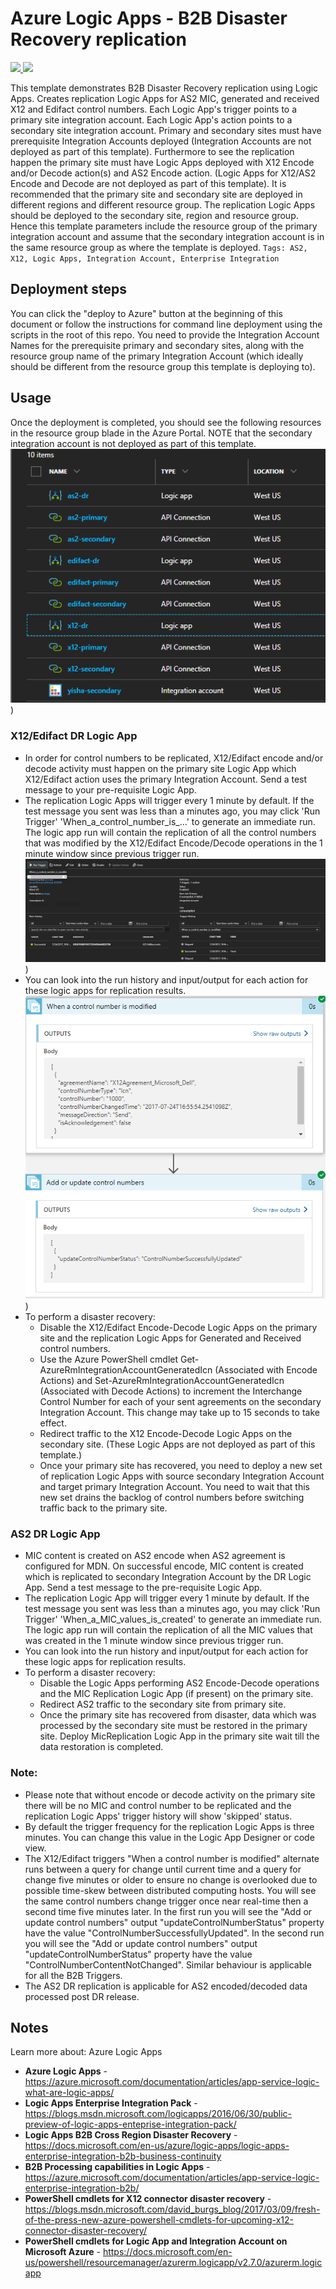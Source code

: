 # Azure Logic Apps - B2B Disaster Recovery replication

<a href="https://portal.azure.com/#create/Microsoft.Template/uri/https%3A%2F%2Fraw.githubusercontent.com%2FAzure%2Fazure-quickstart-templates%2Fmaster%2F201-logic-app-b2b-disaster-recovery-replication%2Fazuredeploy.json" target="_blank">
    <img src="http://azuredeploy.net/deploybutton.png"/>
</a>
<a href="http://armviz.io/#/?load=https%3A%2F%2Fraw.githubusercontent.com%2FAzure%2Fazure-quickstart-templates%2Fmaster%2F201-logic-app-b2b-disaster-recovery-replication%2Fazuredeploy.json" target="_blank">
    <img src="http://armviz.io/visualizebutton.png"/>
</a>

This template demonstrates B2B Disaster Recovery replication using Logic Apps. Creates replication Logic Apps for AS2 MIC, generated and received X12 and Edifact control numbers. Each Logic App's trigger points to a primary site integration account. Each Logic App's action points to a secondary site integration account. Primary and secondary sites must have prerequisite Integration Accounts deployed (Integration Accounts are not deployed as part of this template). Furthermore to see the replication happen the primary site must have Logic Apps deployed with X12 Encode and/or Decode action(s) and AS2 Encode action. (Logic Apps for X12/AS2 Encode and Decode are not deployed as part of this template).
It is recommended that the primary site and secondary site are deployed in different regions and different resource group. The replication Logic Apps should be deployed to the secondary site, region and resource group. Hence this template parameters include the resource group of the primary integration account and assume that the secondary integration account is in the same resource group as where the template is deployed.
`Tags: AS2, X12, Logic Apps, Integration Account, Enterprise Integration`

## Deployment steps

You can click the "deploy to Azure" button at the beginning of this document or follow the instructions for command line deployment using the scripts in the root of this repo.
You need to provide the Integration Account Names for the prerequisite primary and secondary sites, along with the resource group name of the primary Integration Account (which ideally should be different from the resource group this template is deploying to).

## Usage

Once the deployment is completed, you should see the following resources in the resource group blade in the Azure Portal. NOTE that the secondary integration account is not deployed as part of this template.
![Image of Azure resources](https://raw.githubusercontent.com/Azure/azure-quickstart-templates/master/201-logic-app-b2b-disaster-recovery-replication/images/azure-resources.png "Azure resources"))

### X12/Edifact DR Logic App ###
- In order for control numbers to be replicated, X12/Edifact encode and/or decode activity must happen on the primary site Logic App which X12/Edifact action uses the primary Integration Account. Send a test message to your pre-requisite Logic App.
- The replication Logic Apps will trigger every 1 minute by default. If the test message you sent was less than a minutes ago, you may click 'Run Trigger' 'When_a_control_number_is_...' to generate an immediate run. The logic app run will contain the replication of all the control numbers that was modified by the X12/Edifact Encode/Decode operations in the 1 minute window since previous trigger run.
![Image of History for Control Number replication Logic App](https://raw.githubusercontent.com/Azure/azure-quickstart-templates/master/201-logic-app-b2b-disaster-recovery-replication/images/cn-replication-history.png "History for Control Number replication Logic App"))
- You can look into the run history and input/output for each action for these logic apps for replication results.
![Image of Run details for Control Number replication Logic App](https://raw.githubusercontent.com/Azure/azure-quickstart-templates/master/201-logic-app-b2b-disaster-recovery-replication/images/cn-run-details.png "Run details for Control Number replication Logic App"))
- To perform a disaster recovery:
  - Disable the X12/Edifact Encode-Decode Logic Apps on the primary site and the replication Logic Apps for Generated and Received control numbers.
  - Use the Azure PowerShell cmdlet Get-AzureRmIntegrationAccountGeneratedIcn (Associated with Encode Actions) and Set-AzureRmIntegrationAccountGeneratedIcn (Associated with Decode Actions) to increment the Interchange Control Number for each of your sent agreements on the secondary Integration Account. This change may take up to 15 seconds to take effect.
  - Redirect traffic to the X12 Encode-Decode Logic Apps on the secondary site. (These Logic Apps are not deployed as part of this template.)
  - Once your primary site has recovered, you need to deploy a new set of replication Logic Apps with source secondary Integration Account and target primary Integration Account. You need to wait that this new set drains the backlog of control numbers before switching traffic back to the primary site.

### AS2 DR Logic App ###
- MIC content is created on AS2 encode when AS2 agreement is configured for MDN. On successful encode, MIC content is created which is replicated to secondary Integration Account by the DR Logic App. Send a test message to the pre-requisite Logic App.
- The replication Logic App will trigger every 1 minute by default.  If the test message you sent was less than a minutes ago, you may click 'Run Trigger' 'When_a_MIC_values_is_created' to generate an immediate run. The logic app run will contain the replication of all the MIC values that was created in the 1 minute window since previous trigger run.
- You can look into the run history and input/output for each action for these logic apps for replication results.
- To perform a disaster recovery:
  - Disable the Logic Apps performing AS2 Encode-Decode operations and the MIC Replication Logic App (if present) on the primary site.
  - Redirect AS2 traffic to the secondary site from primary site.
  - Once the primary site has recovered from disaster, data which was processed by the secondary site must be restored in the primary site. Deploy MicReplication Logic App in the primary site wait till the data restoration is completed.

### Note: ###
  - Please note that without encode or decode activity on the primary site there will be no MIC and control number to be replicated and the replication Logic Apps' trigger history will show 'skipped' status.
  - By default the trigger frequency for the replication Logic Apps is three minutes. You can change this value in the Logic App Designer or code view.
  - The X12/Edifact triggers "When a control number is modified" alternate runs between a query for change until current time and a query for change five minutes or older to ensure no change is overlooked due to possible time-skew between distributed computing hosts. You will see the same control numbers change trigger once near real-time then a second time five minutes later. In the first run you will see the "Add or update control numbers" output "updateControlNumberStatus" property have the value "ControlNumberSuccessfullyUpdated". In the second run you will see the "Add or update control numbers" output "updateControlNumberStatus" property have the value "ControlNumberContentNotChanged". Similar behaviour is applicable for all the B2B Triggers.
  - The AS2 DR replication is applicable for AS2 encoded/decoded data processed post DR release.

## Notes

Learn more about: Azure Logic Apps
* **Azure Logic Apps** - https://azure.microsoft.com/documentation/articles/app-service-logic-what-are-logic-apps/
* **Logic Apps Enterprise Integration Pack** - https://blogs.msdn.microsoft.com/logicapps/2016/06/30/public-preview-of-logic-apps-enteprise-integration-pack/
* **Logic Apps B2B Cross Region Disaster Recovery** - https://docs.microsoft.com/en-us/azure/logic-apps/logic-apps-enterprise-integration-b2b-business-continuity
* **B2B Processing capabilities in Logic Apps** - https://azure.microsoft.com/documentation/articles/app-service-logic-enterprise-integration-b2b/
* **PowerShell cmdlets for X12 connector disaster recovery** - https://blogs.msdn.microsoft.com/david_burgs_blog/2017/03/09/fresh-of-the-press-new-azure-powershell-cmdlets-for-upcoming-x12-connector-disaster-recovery/
* **PowerShell cmdlets for Logic App and Integration Account on Microsoft Azure** - https://docs.microsoft.com/en-us/powershell/resourcemanager/azurerm.logicapp/v2.7.0/azurerm.logicapp

